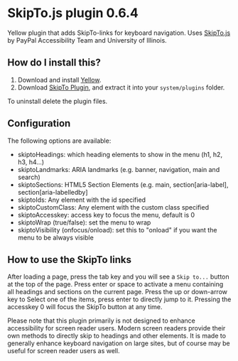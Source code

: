 SkipTo.js plugin 0.6.4
======================
Yellow plugin that adds SkipTo-links for keyboard navigation. Uses [SkipTo.js](https://paypal.github.io/skipto/) by PayPal Accessibility Team and University of Illinois. 

How do I install this?
----------------------
1. Download and install [Yellow](https://github.com/datenstrom/yellow/).  
2. Download [SkipTo Plugin](https://github.com/schulle4u/), and extract it into your `system/plugins` folder.  

To uninstall delete the plugin files.

Configuration
-------------
The following options are available: 

* skiptoHeadings: which heading elements to show in the menu (h1, h2, h3, h4...)
* skiptoLandmarks: ARIA landmarks (e.g. banner, navigation, main and search)
* skiptoSections: HTML5 Section Elements (e.g. main, section[aria-label], section[aria-labelledby]
* skiptoIds: Any element with the id specified
* skiptoCustomClass: Any element with the custom class specified
* skiptoAccesskey: access key to focus the menu, default is 0
* skiptoWrap (true/false): set the menu to wrap
* skiptoVisibility (onfocus/onload): set this to "onload" if you want the menu to be always visible 

How to use the SkipTo links
---------------------------
After loading a page, press the tab key and you will see a `Skip to...` button at the top of the page. Press enter or space to activate a menu containing all headings and sections on the current page. Press the up or down-arrow key to Select one of the items, press enter to directly jump to it. Pressing the accesskey 0 will focus the SkipTo button at any time. 

Please note that this plugin primarily is not designed to enhance accessibility for screen reader users. Modern screen readers provide their own methods to directly skip to headings and other elements. It is made to generally enhance keyboard navigation on large sites, but of course may be useful for screen reader users as well. 
